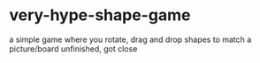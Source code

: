 # very-hype-shape-game

a simple game where you rotate, drag and drop shapes to match a picture/board
unfinished, got close

